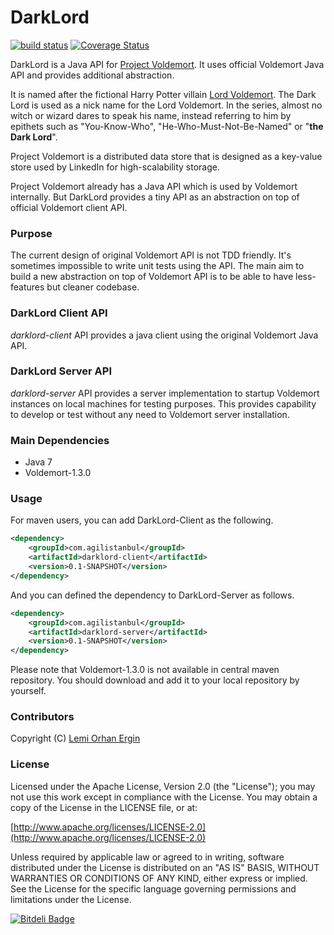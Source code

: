 DarkLord
========
[![build status](https://secure.travis-ci.org/lemiorhan/darklord.png)](http://travis-ci.org/lemiorhan/darklord) [![Coverage Status](https://coveralls.io/repos/lemiorhan/darklord/badge.png?branch=master)](https://coveralls.io/r/lemiorhan/darklord?branch=master)

DarkLord is a Java API for [Project Voldemort](http://www.project-voldemort.com/voldemort/). It uses official Voldemort Java API and provides additional abstraction.

It is named after the fictional Harry Potter villain [Lord Voldemort](http://en.wikipedia.org/wiki/Lord_Voldemort). The Dark Lord is used as a nick name for the Lord Voldemort. In the series, almost no witch or wizard dares to speak his name, instead referring to him by epithets such as "You-Know-Who", "He-Who-Must-Not-Be-Named" or "**the Dark Lord**".

Project Voldemort is a distributed data store that is designed as a key-value store used by LinkedIn for high-scalability storage.

Project Voldemort already has a Java API which is used by Voldemort internally. But DarkLord provides a tiny API as an abstraction on top of official Voldemort client API.

### Purpose

The current design of original Voldemort API is not TDD friendly. It's sometimes impossible to write unit tests using the API. The main aim to build a new abstraction on top of Voldemort API is to be able to have less-features but cleaner codebase.

### DarkLord Client API

*darklord-client* API provides a java client using the original Voldemort Java API.

### DarkLord Server API

*darklord-server* API provides a server implementation to startup Voldemort instances on local machines for testing purposes. This provides capability to develop or test without any need to Voldemort server installation.

### Main Dependencies

* Java 7
* Voldemort-1.3.0

### Usage

For maven users, you can add DarkLord-Client as the following.

```xml
<dependency>
    <groupId>com.agilistanbul</groupId>
    <artifactId>darklord-client</artifactId>
    <version>0.1-SNAPSHOT</version>
</dependency>
```

And you can defined the dependency to DarkLord-Server as follows.

```xml
<dependency>
    <groupId>com.agilistanbul</groupId>
    <artifactId>darklord-server</artifactId>
    <version>0.1-SNAPSHOT</version>
</dependency>
```

Please note that Voldemort-1.3.0 is not available in central maven repository. You should download and add it to your local repository by yourself.

### Contributors

Copyright (C) [Lemi Orhan Ergin](http://www.lemiorhanergin.com)

### License

Licensed under the Apache License, Version 2.0 (the "License"); you may not use this work except in compliance with the License. You may obtain a copy of the License in the LICENSE file, or at:

[http://www.apache.org/licenses/LICENSE-2.0](http://www.apache.org/licenses/LICENSE-2.0)

Unless required by applicable law or agreed to in writing, software distributed under the License is distributed on an "AS IS" BASIS, WITHOUT WARRANTIES OR CONDITIONS OF ANY KIND, either express or implied. See the License for the specific language governing permissions and limitations under the License.

[![Bitdeli Badge](https://d2weczhvl823v0.cloudfront.net/lemiorhan/darklord/trend.png)](https://bitdeli.com/free "Bitdeli Badge")

